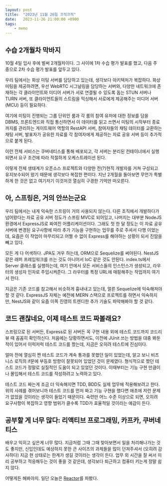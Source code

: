 ```yaml
---
layout: post
title:  "2023년 11월 26일 끄적끄적"
date:   2023-11-26 21:00:00 +0900
tags:
    - memo
---
```


## 수습 2개월차 막바지

10월 4일 입사 후에 벌써 2개월차이다. 그 사이에 1차 수습 평가 발표를 했고, 다음 주 중으로 2차 수습 
평가 발표를 앞두고 있다.

우리 팀에서는 화상 미팅 서버를 담당하고 있는데, 생각보다 아키텍처가 복잡하다. 화상 미팅을 제공하려면,
우선 WebRTC 시그널링을 담당하는 서버와, 다양한 네트워크에 존재하는 각 클라이언트와 미디어 서버가 
서로 연결될 수 있도록 돕는 STUN 서버나 TURN 서버, 또 클라이언트들의 스트림을 믹싱해서 서로에게
제공해주는 미디어 서버(MCU) 등이 필요하다.

여기에 미팅이 진행되는 그룹 단위인 룸과 각 룸의 참여 유저에 대한 정보를 담을 DBMS, 프론트엔드와 직접 
통신하면서 이 데이터를 읽고 쓰면서 미팅의 시작부터 종료까지를 관리하는 게이트웨어 역할의 RestAPI 서버, 
참여자들의 채팅 데이터를 교환하는 채팅 서버, 발표자가 공유한 자료를 각 참여자에게 제공하는 자료 공유 
서버 등이 추가적으로 붙게 된다.

이런 전체 서비스는 쿠버네티스를 통해 배포되고, 각 서버는 분리된 컨테이너에서 실행되면서 요구 조건에 따라 적절하게 
오케스트레이션 된다.

이렇게 전체 생태계가 오픈소스 프로젝트와 다양한 전(?)현직 개발자를 거쳐 구성되고 유지보수되어 왔기 때문에 
생각보다 복잡한 편이다. 지난 2개월을 돌아보면 무언가 특별하게 한 것은 없고 여기저기 이것저것 열심히 구경한 
기억만 떠오른다.

## 아, 스프링은, 거의 안쓰는군요

우리 팀에서는 내게 익숙한 스프링이 거의 사용되지 않는다. 다른 조직에서 개발하다가 넘어왔다는 자료 공유 서버 
정도가 스프링 MVC로 되어있고, 나머지는 대부분 NodeJS 환경에서 ExpressJS로 짜여진 어플리케이션이다. 그래도 
첫 한 달 정도는 이 자료 공유 서버에 변경된 요구사항에 따라 추가 기능을 구현하는 업무를 주로 주셔서 다행 
이었는데, 요즘은 이 작업이 마무리되고 어쩔 수 없이 Express를 해야하는 상황이 되서 진땀을 빼고 있다.

모든 게 다 어색하다. JPA도 겨우 하는데, ORM으로 Sequelize를 써야된다. NestJS 같은 래퍼 프레임워크를 
쓰는 것도 아니어서 IoC 같은 것도 안된다. index.ts에서 Server 클래스를 실행하는데, 여기 안에서 모든
서비스들의 인스턴스가 생성되고, 라우터의 생성자 인자로 주입시켜준다. 그 라우터를 특정 URL에 매핑해주는 
작업까지 여기서 한다. 

지금은 기존 코드를 참고해서 비슷하게 흉내내고 있는데, 얼른 Sequelize에 익숙해져야할 것 같다. ExpressJS 
자체는 예전에 MERN 스택으로 프로젝트를 하면서 익숙하지만, NestJS와 같이 요즘 이쪽 진영의 트렌디한 추가 기술도 
파악해봐야 할 것 같다.

## 코드 괜찮네요, 이제 테스트 코드 짜볼래요?

스프링으로 된 서버든, Express로 된 서버든 꼭 구현 내용 외에 테스트 코드까지 코드리뷰 때 꼼꼼히 확인하신다.
처음에는 당황하면서도, 이전에 JUnit 쓰는 방법을 대충 봐둔 적이 있어서 이럭저럭 테스트 코드를 짰는데, 지금은 오히려 테스트에 진심이다.

얼마 전에 열심히 짠 테스트 코드가 계속 통과를 못했던 일이 있었는데, 알고 보니 비즈니스 로직의 if문에 부등호 방향이
잘못되어 있었던 것이 문제였다. 형식적으로 짰던 테스트 코드가 정말로 실질적인 도움이 되고 있었던 것이다. 이때부터는 
기능 구현 만큼이나 몰입해서 테스트 코드를 작성하려고 노력하고 있다.

테스트 코드 짜는게 조금 더 익숙해지면 TDD, BDD도 실제 업무에 적용해보려고 한다. 위의 사례를 겪어보니까 
테스트 코드를 먼저 짜고 기능 구현을 했다면 애초에 저런 문제가 없었을 것이라는 생각이 들었기 때문이다. 숙련만 
어느 수준 이상으로 되면, 오히려 요구사항이 복잡하고 영향 범위가 클수록 TDD가 효율적일 것이라는 예감이 든다.

## 공부할 게 너무 많다: 리액티브 프로그래밍, 카프카, 쿠버네티스

배우고 익히고 싶은게 너무 많다. 지금처럼 그때 그때 찾아보면서 일을 처리해나가는 것도 좋지만, 신입인데도 예상하지 
못한 큰 사이즈의 과제들을 많이 던져주셔서 (오히려 감사하다) 지금 현 상태로는 한계가 생길 것이라는 생각이 든다. 
업무 외 시간을 잘 써서 미리 공부하고 적응해두는 것이 좋을 것 같은데, 생각보다 퇴근하고 컴퓨터 키는게 정말 쉽지 않다.

어떻게든 해봐야지. 일단 오늘은 [Reactor](https://projectreactor.io/)를 파봤다.
